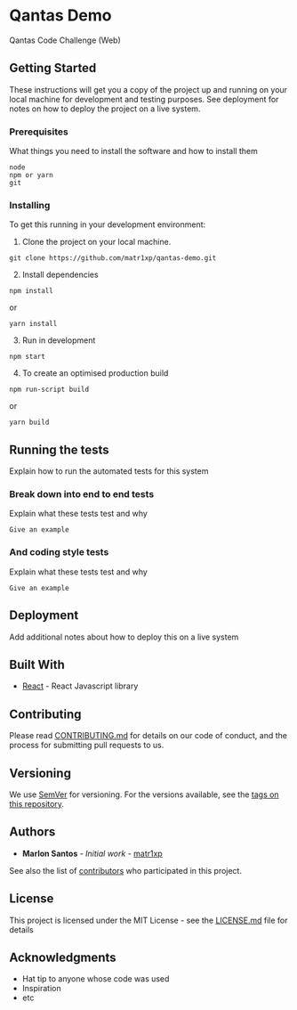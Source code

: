 # Qantas Demo

Qantas Code Challenge (Web)

## Getting Started

These instructions will get you a copy of the project up and running on your local machine for development and testing purposes. See deployment for notes on how to deploy the project on a live system.

### Prerequisites

What things you need to install the software and how to install them

```
node
npm or yarn
git
```

### Installing

To get this running in your development environment:

1. Clone the project on your local machine.

```
git clone https://github.com/matr1xp/qantas-demo.git
```

2. Install dependencies

```
npm install
```
or
```
yarn install
```
3. Run in development

```
npm start
```
4. To create an optimised production build

```
npm run-script build
```
or
```
yarn build
```


## Running the tests

Explain how to run the automated tests for this system

### Break down into end to end tests

Explain what these tests test and why

```
Give an example
```

### And coding style tests

Explain what these tests test and why

```
Give an example
```

## Deployment

Add additional notes about how to deploy this on a live system

## Built With

- [React](https://reactjs.org/docs/getting-started.html) - React Javascript library

## Contributing

Please read [CONTRIBUTING.md](https://gist.github.com/PurpleBooth/b24679402957c63ec426) for details on our code of conduct, and the process for submitting pull requests to us.

## Versioning

We use [SemVer](http://semver.org/) for versioning. For the versions available, see the [tags on this repository](https://github.com/your/project/tags).

## Authors

- **Marlon Santos** - _Initial work_ - [matr1xp](https://github.com/matr1xp)

See also the list of [contributors](https://github.com/your/project/contributors) who participated in this project.

## License

This project is licensed under the MIT License - see the [LICENSE.md](LICENSE.md) file for details

## Acknowledgments

- Hat tip to anyone whose code was used
- Inspiration
- etc
